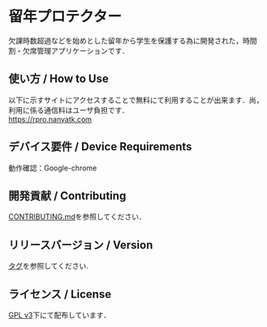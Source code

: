 # 留年プロテクター
欠課時数超過などを始めとした留年から学生を保護する為に開発された，時間割・欠席管理アプリケーションです．

## 使い方 / How to Use
以下に示すサイトにアクセスすることで無料にて利用することが出来ます．尚，利用に係る通信料はユーザ負担です．  
https://rpro.nanyatk.com

## デバイス要件 / Device Requirements
動作確認：Google-chrome

## 開発貢献 / Contributing
[CONTRIBUTING.md](/CONTRIBUTING.md)を参照してください．

## リリースバージョン / Version
[タグ](https://github.com/NanyaTK/255_RPRO/tags)を参照してください.

## ライセンス / License
[GPL v3](/LICENSE)下にて配布しています．
